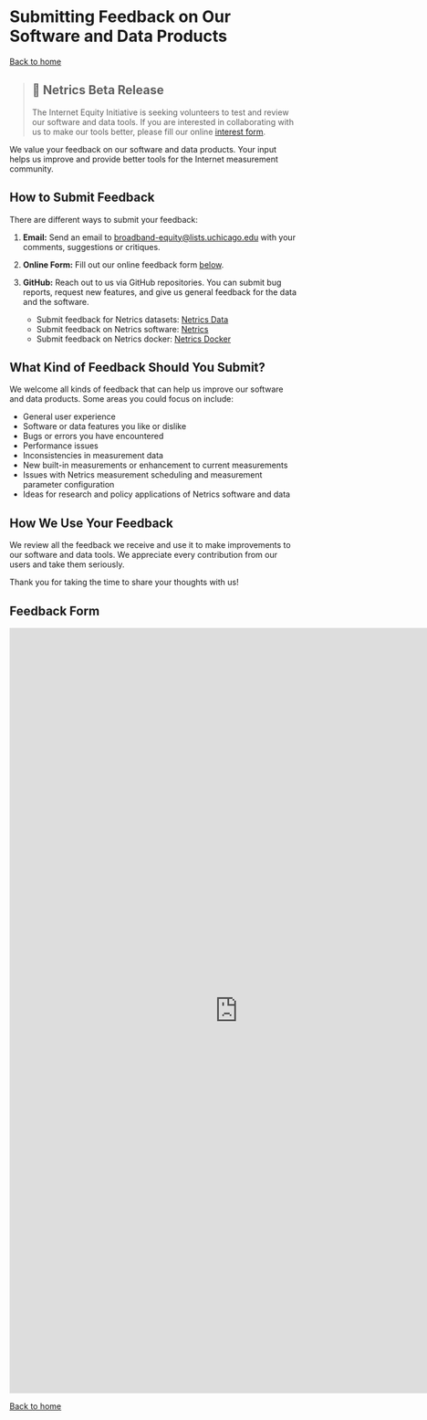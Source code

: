 # Submitting Feedback on Our Software and Data Products  

[Back to home](../)

> ## 💎 Netrics Beta Release
>
> The Internet Equity Initiative is seeking volunteers to test and review our software and data tools. If you are interested in collaborating with us to make our tools better, please fill our online [interest form](https://docs.google.com/forms/d/e/1FAIpQLSfH3GQpagadoXyZ3040Pty8BpTr4-OKA-XHNKihlCQ62U1lkQ/viewform?usp=sf_link). 

We value your feedback on our software and data products. Your input helps us improve and provide better tools for the Internet measurement community.

## How to Submit Feedback

There are different ways to submit your feedback:

1. **Email:** Send an email to [broadband-equity@lists.uchicago.edu](mailto:broadband-equity@lists.uchicago.edu) with your comments, suggestions or critiques.
2. **Online Form:** Fill out our online feedback form [below](#feedback-form).
3. **GitHub:** Reach out to us via GitHub repositories. You can submit bug reports, request new features, and give us general feedback for the data and the software.

    - Submit feedback for Netrics datasets: [Netrics Data](https://github.com/internet-equity/netrics-data/issues/new/choose)
    - Submit feedback on Netrics software: [Netrics](https://github.com/internet-equity/netrics/issues/new/choose)
    - Submit feedback on Netrics docker: [Netrics Docker](https://github.com/internet-equity/netrics-docker)

## What Kind of Feedback Should You Submit?

We welcome all kinds of feedback that can help us improve our software and data products. Some areas you could focus on include:

*   General user experience
*   Software or data features you like or dislike
*   Bugs or errors you have encountered
*   Performance issues
*   Inconsistencies in measurement data
*   New built-in measurements or enhancement to current measurements
*   Issues with Netrics measurement scheduling and measurement parameter configuration
*   Ideas for research and policy applications of Netrics software and data

## How We Use Your Feedback

We review all the feedback we receive and use it to make improvements to our software and data tools. We appreciate every contribution from our users and take them seriously.

Thank you for taking the time to share your thoughts with us!

## Feedback Form

<iframe src="https://docs.google.com/forms/d/e/1FAIpQLSfxotGh45F5vktQq4PSkf4eS10Mm4ybC3L3--oom9dzWUZwVQ/viewform?embedded=true" width="800" height="1341" frameborder="0" marginheight="0" marginwidth="0">Loading…</iframe>

[Back to home](../)